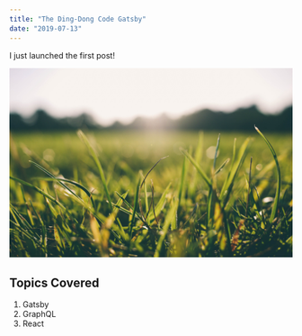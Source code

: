 ```yaml
---
title: "The Ding-Dong Code Gatsby"
date: "2019-07-13"
---
```


I just launched the first post!

![Grass](./grass-pic.jpg)

## Topics Covered

1. Gatsby
2. GraphQL
3. React
